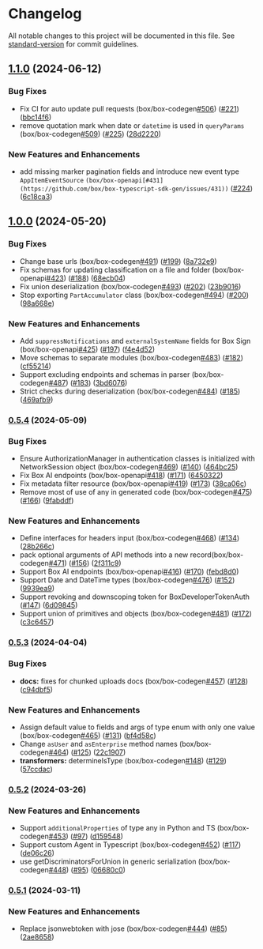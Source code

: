 # Changelog

All notable changes to this project will be documented in this file. See [standard-version](https://github.com/conventional-changelog/standard-version) for commit guidelines.

## [1.1.0](https://github.com/box/box-typescript-sdk-gen/compare/v1.0.0...v1.1.0) (2024-06-12)


### Bug Fixes

* Fix CI for auto update pull requests (box/box-codegen[#506](https://github.com/box/box-typescript-sdk-gen/issues/506)) ([#221](https://github.com/box/box-typescript-sdk-gen/issues/221)) ([bbc14f6](https://github.com/box/box-typescript-sdk-gen/commit/bbc14f66e14a9386c8d54a5d0bb36ec2cdc501c1))
* remove quotation mark when date or `datetime` is used in `queryParams` (box/box-codegen[#509](https://github.com/box/box-typescript-sdk-gen/issues/509)) ([#225](https://github.com/box/box-typescript-sdk-gen/issues/225)) ([28d2220](https://github.com/box/box-typescript-sdk-gen/commit/28d22200602cf02d73590189c304109f1c26db17))


### New Features and Enhancements

* add missing marker pagination fields and introduce new event type `AppItemEventSource` `(box/box-openapi[#431](https://github.com/box/box-typescript-sdk-gen/issues/431))` ([#224](https://github.com/box/box-typescript-sdk-gen/issues/224)) ([6c18ca3](https://github.com/box/box-typescript-sdk-gen/commit/6c18ca3b00da0b878d28e142a2361b6386ef0c15))

## [1.0.0](https://github.com/box/box-typescript-sdk-gen/compare/v0.5.4...v1.0.0) (2024-05-20)


### Bug Fixes

* Change base urls (box/box-codegen[#491](https://github.com/box/box-typescript-sdk-gen/issues/491)) ([#199](https://github.com/box/box-typescript-sdk-gen/issues/199)) ([8a732e9](https://github.com/box/box-typescript-sdk-gen/commit/8a732e9050c2434dddfb62ebd611d0794284165b))
* Fix schemas for updating classification on a file and folder (box/box-openapi[#423](https://github.com/box/box-typescript-sdk-gen/issues/423)) ([#188](https://github.com/box/box-typescript-sdk-gen/issues/188)) ([68ecb04](https://github.com/box/box-typescript-sdk-gen/commit/68ecb0435e14cd8e21e81cbb8763c49d25952a3d))
* Fix union deserialization (box/box-codegen[#493](https://github.com/box/box-typescript-sdk-gen/issues/493)) ([#202](https://github.com/box/box-typescript-sdk-gen/issues/202)) ([23b9016](https://github.com/box/box-typescript-sdk-gen/commit/23b901685dd83e9f94386c5c889ab1b1a7ee75f8))
* Stop exporting `PartAccumulator` class (box/box-codegen[#494](https://github.com/box/box-typescript-sdk-gen/issues/494)) ([#200](https://github.com/box/box-typescript-sdk-gen/issues/200)) ([98a668e](https://github.com/box/box-typescript-sdk-gen/commit/98a668e8dbdce931d5737172db57d61424f8d75a))


### New Features and Enhancements

* Add `suppressNotifications` and `externalSystemName` fields for Box Sign (box/box-openapi[#425](https://github.com/box/box-typescript-sdk-gen/issues/425)) ([#197](https://github.com/box/box-typescript-sdk-gen/issues/197)) ([f4e4d52](https://github.com/box/box-typescript-sdk-gen/commit/f4e4d52822d4f9ef291916c8e7986d4d5201789b))
* Move schemas to separate modules (box/box-codegen[#483](https://github.com/box/box-typescript-sdk-gen/issues/483)) ([#182](https://github.com/box/box-typescript-sdk-gen/issues/182)) ([cf55214](https://github.com/box/box-typescript-sdk-gen/commit/cf5521440a81543dc7ac032221c1778267cef2f4))
* Support excluding endpoints and schemas in parser (box/box-codegen[#487](https://github.com/box/box-typescript-sdk-gen/issues/487)) ([#183](https://github.com/box/box-typescript-sdk-gen/issues/183)) ([3bd6076](https://github.com/box/box-typescript-sdk-gen/commit/3bd6076c45dcae5db2bafbcb49364fa5629ec8ce))
* Strict checks during deserialization (box/box-codegen[#484](https://github.com/box/box-typescript-sdk-gen/issues/484)) ([#185](https://github.com/box/box-typescript-sdk-gen/issues/185)) ([469afb9](https://github.com/box/box-typescript-sdk-gen/commit/469afb951bd4dbbd2ef7af916084b6baf02040f6))

### [0.5.4](https://github.com/box/box-typescript-sdk-gen/compare/v0.5.3...v0.5.4) (2024-05-09)


### Bug Fixes

* Ensure AuthorizationManager in authentication classes is initialized with NetworkSession object (box/box-codegen[#469](https://github.com/box/box-typescript-sdk-gen/issues/469)) ([#140](https://github.com/box/box-typescript-sdk-gen/issues/140)) ([464bc25](https://github.com/box/box-typescript-sdk-gen/commit/464bc25ddef82f36bd19d0cfb37e4692e343f913))
* Fix Box AI endpoints (box/box-openapi[#418](https://github.com/box/box-typescript-sdk-gen/issues/418)) ([#171](https://github.com/box/box-typescript-sdk-gen/issues/171)) ([6450322](https://github.com/box/box-typescript-sdk-gen/commit/6450322d6868cd2bf26768ca3aafddcf3422b6cf))
* Fix metadata filter resource (box/box-openapi[#419](https://github.com/box/box-typescript-sdk-gen/issues/419)) ([#173](https://github.com/box/box-typescript-sdk-gen/issues/173)) ([38ca06c](https://github.com/box/box-typescript-sdk-gen/commit/38ca06c95627a5795b854ba2c749f7e627284685))
* Remove most of use of any in generated code (box/box-codegen[#475](https://github.com/box/box-typescript-sdk-gen/issues/475)) ([#166](https://github.com/box/box-typescript-sdk-gen/issues/166)) ([9fabddf](https://github.com/box/box-typescript-sdk-gen/commit/9fabddfed89358b309eac2208a5aaa21a441befd))


### New Features and Enhancements

* Define interfaces for headers input (box/box-codegen[#468](https://github.com/box/box-typescript-sdk-gen/issues/468)) ([#134](https://github.com/box/box-typescript-sdk-gen/issues/134)) ([28b266c](https://github.com/box/box-typescript-sdk-gen/commit/28b266c0747f477e226d99893931c259a4ad2262))
* pack optional arguments of API methods into a new record(box/box-codegen[#471](https://github.com/box/box-typescript-sdk-gen/issues/471)) ([#156](https://github.com/box/box-typescript-sdk-gen/issues/156)) ([2f311c9](https://github.com/box/box-typescript-sdk-gen/commit/2f311c919ed2b9bdb104f66e91f0feb6c8798a71))
* Support Box AI endpoints (box/box-openapi[#416](https://github.com/box/box-typescript-sdk-gen/issues/416)) ([#170](https://github.com/box/box-typescript-sdk-gen/issues/170)) ([febd8d0](https://github.com/box/box-typescript-sdk-gen/commit/febd8d026795238218a0246a736433f2b95767ba))
* Support Date and DateTime types (box/box-codegen[#476](https://github.com/box/box-typescript-sdk-gen/issues/476)) ([#152](https://github.com/box/box-typescript-sdk-gen/issues/152)) ([9939ea9](https://github.com/box/box-typescript-sdk-gen/commit/9939ea9a9bb614499def01e6c767c3ed678ba2ba))
* Support revoking and downscoping token for BoxDeveloperTokenAuth ([#147](https://github.com/box/box-typescript-sdk-gen/issues/147)) ([6d09845](https://github.com/box/box-typescript-sdk-gen/commit/6d0984524d82765da925bc2081eadba5a5d03c66))
* Support union of primitives and objects (box/box-codegen[#481](https://github.com/box/box-typescript-sdk-gen/issues/481)) ([#172](https://github.com/box/box-typescript-sdk-gen/issues/172)) ([c3c6457](https://github.com/box/box-typescript-sdk-gen/commit/c3c6457bb069fe04df0c664ad6056a357077d55b))

### [0.5.3](https://github.com/box/box-typescript-sdk-gen/compare/v0.5.2...v0.5.3) (2024-04-04)


### Bug Fixes

* **docs:** fixes for chunked uploads docs (box/box-codegen[#457](https://github.com/box/box-typescript-sdk-gen/issues/457)) ([#128](https://github.com/box/box-typescript-sdk-gen/issues/128)) ([c94dbf5](https://github.com/box/box-typescript-sdk-gen/commit/c94dbf5926010e2bec8fc54c317999957a2f3eab))


### New Features and Enhancements

* Assign default value to fields and args of type enum with only one value (box/box-codegen[#465](https://github.com/box/box-typescript-sdk-gen/issues/465)) ([#131](https://github.com/box/box-typescript-sdk-gen/issues/131)) ([bf4d58c](https://github.com/box/box-typescript-sdk-gen/commit/bf4d58c4c19c10f0ede27a4e9c4f7b3861bcd6f7))
* Change `asUser` and `asEnterprise` method names (box/box-codegen[#464](https://github.com/box/box-typescript-sdk-gen/issues/464)) ([#125](https://github.com/box/box-typescript-sdk-gen/issues/125)) ([22c1907](https://github.com/box/box-typescript-sdk-gen/commit/22c19071723430498baa6aa5c5846b0249f061ca))
* **transformers:** determineIsType (box/box-codegen[#148](https://github.com/box/box-typescript-sdk-gen/issues/148)) ([#129](https://github.com/box/box-typescript-sdk-gen/issues/129)) ([57ccdac](https://github.com/box/box-typescript-sdk-gen/commit/57ccdaca74f68b7e221a43bce967e983ef4b0fcf))

### [0.5.2](https://github.com/box/box-typescript-sdk-gen/compare/v0.5.1...v0.5.2) (2024-03-26)


### New Features and Enhancements

* Support `additionalProperties` of type any in Python and TS (box/box-codegen[#453](https://github.com/box/box-typescript-sdk-gen/issues/453)) ([#97](https://github.com/box/box-typescript-sdk-gen/issues/97)) ([d159548](https://github.com/box/box-typescript-sdk-gen/commit/d159548d38b74fbb410ab1cadb16033948efa14b))
* Support custom Agent in Typescript (box/box-codegen[#452](https://github.com/box/box-typescript-sdk-gen/issues/452)) ([#117](https://github.com/box/box-typescript-sdk-gen/issues/117)) ([de06c26](https://github.com/box/box-typescript-sdk-gen/commit/de06c2672f3efb20e1b685e1c5abf92dff659da3))
* use getDiscriminatorsForUnion in generic serialization (box/box-codegen[#448](https://github.com/box/box-typescript-sdk-gen/issues/448)) ([#95](https://github.com/box/box-typescript-sdk-gen/issues/95)) ([06680c0](https://github.com/box/box-typescript-sdk-gen/commit/06680c05a6c7eb2ff2c20886c642901ac618cd83))

### [0.5.1](https://github.com/box/box-typescript-sdk-gen/compare/v0.5.0...v0.5.1) (2024-03-11)


### New Features and Enhancements

* Replace jsonwebtoken with jose (box/box-codegen[#444](https://github.com/box/box-typescript-sdk-gen/issues/444)) ([#85](https://github.com/box/box-typescript-sdk-gen/issues/85)) ([2ae8658](https://github.com/box/box-typescript-sdk-gen/commit/2ae86589d85764d485383cc0bc1474b611cc4dc2))
